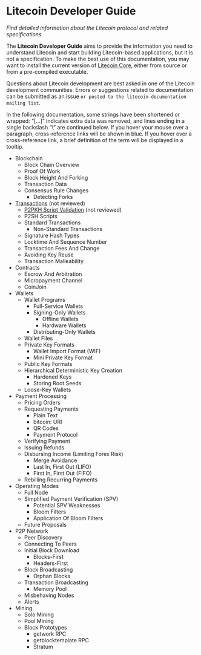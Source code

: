 # Litecoin Developer Guide
_Find detailed information about the Litecoin protocol and related specifications_

The **Litecoin Developer Guide** aims to provide the information you need to understand Litecoin and start building Litecoin-based applications, but it is not a specification. To make the best use of this documentation, you may want to install the current version of [Litecoin Core](https://www.litecoin.org), either from source or from a pre-compiled executable.

Questions about Litecoin development are best asked in one of the Litecoin development communities. Errors or suggestions related to documentation can be submitted as an issue `or posted to the litecoin-documentation mailing list`.

In the following documentation, some strings have been shortened or wrapped: “[…]” indicates extra data was removed, and lines ending in a single backslash “\” are continued below. If you hover your mouse over a paragraph, cross-reference links will be shown in blue. If you hover over a cross-reference link, a brief definition of the term will be displayed in a tooltip.

- Blockchain
  - Block Chain Overview
  - Proof Of Work
  - Block Height And Forking
  - Transaction Data
  - Consensus Rule Changes
    - Detecting Forks
- [Transactions](Transactions.md) (not reviewed)
  - [P2PKH Script Validation](P2PKH-script-validation.md) (not reviewed)
  - P2SH Scripts
  - Standard Transactions
    - Non-Standard Transactions
  - Signature Hash Types
  - Locktime And Sequence Number
  - Transaction Fees And Change
  - Avoiding Key Reuse
  - Transaction Malleability
- Contracts
  - Escrow And Arbitration
  - Micropayment Channel
  - CoinJoin
- Wallets
  - Wallet Programs
    - Full-Service Wallets
    - Signing-Only Wallets
      - Offline Wallets
      - Hardware Wallets
    - Distributing-Only Wallets
  - Wallet Files
  - Private Key Formats
    - Wallet Import Format (WIF)
    - Mini Private Key Format
  - Public Key Formats
  - Hierarchical Deterministic Key Creation
    - Hardened Keys
    - Storing Root Seeds
  - Loose-Key Wallets
- Payment Processing
  - Pricing Orders
  - Requesting Payments
    - Plain Text
    - bitcoin: URI
    - QR Codes
    - Payment Protocol
  - Verifying Payment
  - Issuing Refunds
  - Disbursing Income (Limiting Forex Risk)
    - Merge Avoidance
    - Last In, First Out (LIFO)
    - First In, First Out (FIFO)
  - Rebilling Recurring Payments
- Operating Modes
  - Full Node
  - Simplified Payment Verification (SPV)
    - Potential SPV Weaknesses
    - Bloom Filters
    - Application Of Bloom Filters
  - Future Proposals
- P2P Network
  - Peer Discovery
  - Connecting To Peers
  - Initial Block Download
    - Blocks-First
    - Headers-First
  - Block Broadcasting
    - Orphan Blocks
  - Transaction Broadcasting
    - Memory Pool
  - Misbehaving Nodes
  - Alerts
- Mining
  - Solo Mining
  - Pool Mining
  - Block Prototypes
    - getwork RPC
    - getblocktemplate RPC
    - Stratum
